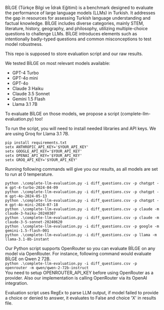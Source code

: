 BİLGE (Türkçe Bilgi ve İdrak Eğitimi) is a benchmark designed to evaluate the performance of large language models (LLMs) in Turkish. It addresses the gap in resources for assessing Turkish language understanding and factual knowledge. BİLGE includes diverse categories, mainly STEM, literature, history, geography, and philosophy, utilizing multiple-choice questions to challenge LLMs. BİLGE introduces elements such as intentionally badly-typed questions and common misconceptions to test model robustness.

This repo is supposed to store evaluation script and our raw results.

We tested BİLGE on most relevant models available:
- GPT-4 Turbo
- GPT-4o mini
- GPT-4o
- Claude 3 Haiku
- Claude 3.5 Sonnet
- Gemini 1.5 Flash
- Llama 3.1 7B

To evaluate BİLGE on those models, we propose a script (complete-llm-evaluation.py) too!

To run the script, you will need to install needed libraries and API keys. We are using Groq for Llama 3.1 7B.

```
pip install requirements.txt
setx ANTHROPIC_API_KEY='$YOUR_API_KEY'
setx GOOGLE_API_KEY='$YOUR_API_KEY'
setx OPENAI_API_KEY='$YOUR_API_KEY'
setx GROQ_API_KEY='$YOUR_API_KEY'
```

Running following commands will give you our results, as all models are set to run at 0 temperature.
```
python .\complete-llm-evaluation.py -i diff_questions.csv -p chatgpt -m gpt-4-turbo-2024-04-09
python .\complete-llm-evaluation.py -i diff_questions.csv -p chatgpt -m gpt-4o-2024-05-13
python .\complete-llm-evaluation.py -i diff_questions.csv -p chatgpt -m gpt-4o-mini-2024-07-18
python .\complete-llm-evaluation.py -i diff_questions.csv -p claude -m claude-3-haiku-20240307
python .\complete-llm-evaluation.py -i diff_questions.csv -p claude -m claude-3-5-sonnet-20240620
python .\complete-llm-evaluation.py -i diff_questions.csv -p google -m gemini-1.5-flash-001
python .\complete-llm-evaluation.py -i diff_questions.csv -p llama -m llama-3.1-8b-instant
```

Our Python script supports OpenRouter so you can evaluate BİLGE on any model via OpenRouter. For instance, following command would evaluate BİLGE on Qwen 2 72B. <br/>
`python .\complete-llm-evaluation.py -i diff_questions.csv -p openrouter -m qwen/qwen-2-72b-instruct`<br/>
You need to setup OPENROUTER_API_KEY before using OpenRouter as a provider. Also our implementation is calling OpenRouter via its OpenAI integration.





Evaluation script uses RegEx to parse LLM output, if model failed to provide a choice or denied to answer, it evaluates to False and choice 'X' in results file.
